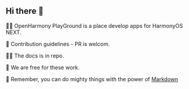 ## Hi there 👋
🙋‍♀️ OpenHarmony PlayGround is a place develop apps for HarmonyOS NEXT.

🌈 Contribution guidelines - PR is welcom.

👩‍💻 The docs is in repo.

🍿 We are free for these work.

🧙 Remember, you can do mighty things with the power of [Markdown](https://docs.github.com/github/writing-on-github/getting-started-with-writing-and-formatting-on-github/basic-writing-and-formatting-syntax)
